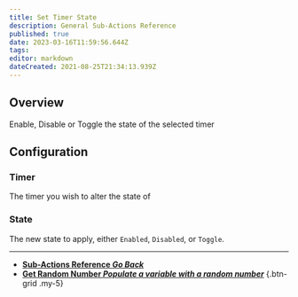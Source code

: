 ```yaml
---
title: Set Timer State
description: General Sub-Actions Reference
published: true
date: 2023-03-16T11:59:56.644Z
tags: 
editor: markdown
dateCreated: 2021-08-25T21:34:13.939Z
---
```


## Overview
Enable, Disable or Toggle the state of the selected timer

## Configuration
### Timer

The timer you wish to alter the state of

### State

The new state to apply, either `Enabled`, `Disabled`, or `Toggle`.

---

- [<i class="mdi mdi-chevron-left"></i>**Sub-Actions Reference *Go Back***](/Sub-Actions)
- [<i class="mdi mdi-numeric primary--text"></i>**Get Random Number *Populate a variable with a random number***](/Sub-Actions/Get-Random-Number)
{.btn-grid .my-5}
